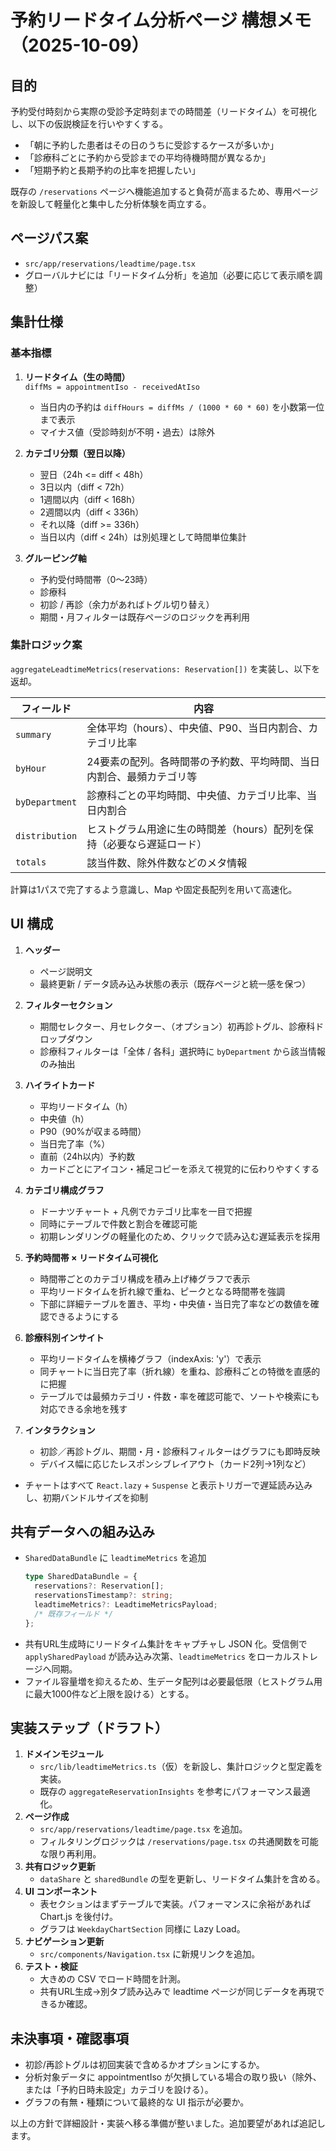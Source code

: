 # 予約リードタイム分析ページ 構想メモ（2025-10-09）

## 目的

予約受付時刻から実際の受診予定時刻までの時間差（リードタイム）を可視化し、以下の仮説検証を行いやすくする。

- 「朝に予約した患者はその日のうちに受診するケースが多いか」
- 「診療科ごとに予約から受診までの平均待機時間が異なるか」
- 「短期予約と長期予約の比率を把握したい」

既存の `/reservations` ページへ機能追加すると負荷が高まるため、専用ページを新設して軽量化と集中した分析体験を両立する。

## ページパス案

- `src/app/reservations/leadtime/page.tsx`
- グローバルナビには「リードタイム分析」を追加（必要に応じて表示順を調整）

## 集計仕様

### 基本指標

1. **リードタイム（生の時間）**  
   `diffMs = appointmentIso - receivedAtIso`
   - 当日内の予約は `diffHours = diffMs / (1000 * 60 * 60)` を小数第一位まで表示
   - マイナス値（受診時刻が不明・過去）は除外

2. **カテゴリ分類（翌日以降）**
   - 翌日（24h <= diff < 48h）
   - 3日以内（diff < 72h）
   - 1週間以内（diff < 168h）
   - 2週間以内（diff < 336h）
   - それ以降（diff >= 336h）
   - 当日以内（diff < 24h）は別処理として時間単位集計

3. **グルーピング軸**
   - 予約受付時間帯（0〜23時）
   - 診療科
   - 初診 / 再診（余力があればトグル切り替え）
   - 期間・月フィルターは既存ページのロジックを再利用

### 集計ロジック案

`aggregateLeadtimeMetrics(reservations: Reservation[])` を実装し、以下を返却。

| フィールド     | 内容                                                                  |
| -------------- | --------------------------------------------------------------------- |
| `summary`      | 全体平均（hours）、中央値、P90、当日内割合、カテゴリ比率              |
| `byHour`       | 24要素の配列。各時間帯の予約数、平均時間、当日内割合、最頻カテゴリ等  |
| `byDepartment` | 診療科ごとの平均時間、中央値、カテゴリ比率、当日内割合                |
| `distribution` | ヒストグラム用途に生の時間差（hours）配列を保持（必要なら遅延ロード） |
| `totals`       | 該当件数、除外件数などのメタ情報                                      |

計算は1パスで完了するよう意識し、Map や固定長配列を用いて高速化。

## UI 構成

1. **ヘッダー**
   - ページ説明文
   - 最終更新 / データ読み込み状態の表示（既存ページと統一感を保つ）

2. **フィルターセクション**
   - 期間セレクター、月セレクター、（オプション）初再診トグル、診療科ドロップダウン
   - 診療科フィルターは「全体 / 各科」選択時に `byDepartment` から該当情報のみ抽出

3. **ハイライトカード**
   - 平均リードタイム（h）
   - 中央値（h）
   - P90（90%が収まる時間）
   - 当日完了率（%）
   - 直前（24h以内）予約数
   - カードごとにアイコン・補足コピーを添えて視覚的に伝わりやすくする

4. **カテゴリ構成グラフ**
   - ドーナツチャート + 凡例でカテゴリ比率を一目で把握
   - 同時にテーブルで件数と割合を確認可能
   - 初期レンダリングの軽量化のため、クリックで読み込む遅延表示を採用

5. **予約時間帯 × リードタイム可視化**
   - 時間帯ごとのカテゴリ構成を積み上げ棒グラフで表示
   - 平均リードタイムを折れ線で重ね、ピークとなる時間帯を強調
   - 下部に詳細テーブルを置き、平均・中央値・当日完了率などの数値を確認できるようにする

6. **診療科別インサイト**
   - 平均リードタイムを横棒グラフ（indexAxis: 'y'）で表示
   - 同チャートに当日完了率（折れ線）を重ね、診療科ごとの特徴を直感的に把握
   - テーブルでは最頻カテゴリ・件数・率を確認可能で、ソートや検索にも対応できる余地を残す

7. **インタラクション**
   - 初診／再診トグル、期間・月・診療科フィルターはグラフにも即時反映
   - デバイス幅に応じたレスポンシブレイアウト（カード2列→1列など）

- チャートはすべて `React.lazy` + `Suspense` と表示トリガーで遅延読み込みし、初期バンドルサイズを抑制

## 共有データへの組み込み

- `SharedDataBundle` に `leadtimeMetrics` を追加
  ```ts
  type SharedDataBundle = {
    reservations?: Reservation[];
    reservationsTimestamp?: string;
    leadtimeMetrics?: LeadtimeMetricsPayload;
    /* 既存フィールド */
  };
  ```
- 共有URL生成時にリードタイム集計をキャプチャし JSON 化。受信側で `applySharedPayload` が読み込み次第、`leadtimeMetrics` をローカルストレージへ同期。
- ファイル容量増を抑えるため、生データ配列は必要最低限（ヒストグラム用に最大1000件など上限を設ける）とする。

## 実装ステップ（ドラフト）

1. **ドメインモジュール**
   - `src/lib/leadtimeMetrics.ts`（仮）を新設し、集計ロジックと型定義を実装。
   - 既存の `aggregateReservationInsights` を参考にパフォーマンス最適化。
2. **ページ作成**
   - `src/app/reservations/leadtime/page.tsx` を追加。
   - フィルタリングロジックは `/reservations/page.tsx` の共通関数を可能な限り再利用。
3. **共有ロジック更新**
   - `dataShare` と `sharedBundle` の型を更新し、リードタイム集計を含める。
4. **UI コンポーネント**
   - 表セクションはまずテーブルで実装。パフォーマンスに余裕があれば Chart.js を後付け。
   - グラフは `WeekdayChartSection` 同様に Lazy Load。
5. **ナビゲーション更新**
   - `src/components/Navigation.tsx` に新規リンクを追加。
6. **テスト・検証**
   - 大きめの CSV でロード時間を計測。
   - 共有URL生成→別タブ読み込みで leadtime ページが同じデータを再現できるか確認。

## 未決事項・確認事項

- 初診/再診トグルは初回実装で含めるかオプションにするか。
- 分析対象データに appointmentIso が欠損している場合の取り扱い（除外、または「予約日時未設定」カテゴリを設ける）。
- グラフの有無・種類について最終的な UI 指示が必要か。

以上の方針で詳細設計・実装へ移る準備が整いました。追加要望があれば追記します。
